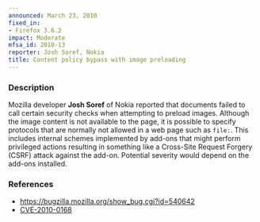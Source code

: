 ```yaml
---
announced: March 23, 2010
fixed_in:
- Firefox 3.6.2
impact: Moderate
mfsa_id: 2010-13
reporter: Josh Soref, Nokia
title: Content policy bypass with image preloading
---
```


<h3>Description</h3>

<p>Mozilla developer <strong>Josh Soref</strong> of Nokia reported that
documents failed to call certain security checks when attempting to
preload images.  Although the image content is not available to the page, it
is possible to specify protocols that are normally not allowed in a web page
such as <code>file:</code>. This includes internal schemes implemented by
add-ons that might perform privileged actions resulting in something like a
Cross-Site Request Forgery (CSRF) attack against the add-on. Potential severity
would depend on the add-ons installed.</p>

<h3>References</h3>

<ul>
  <li><a href="https://bugzilla.mozilla.org/show_bug.cgi?id=540642">https://bugzilla.mozilla.org/show_bug.cgi?id=540642</a></li>
  <li><a class="ex-ref" href="http://cve.mitre.org/cgi-bin/cvename.cgi?name=CVE-2010-0168">CVE-2010-0168</a></li>
</ul>




